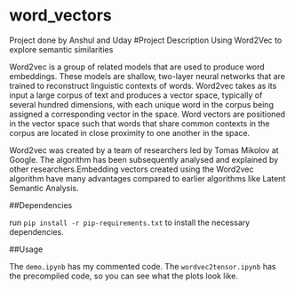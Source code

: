 # word_vectors
Project done by Anshul and Uday
#Project Description
Using Word2Vec to explore semantic similarities

Word2vec is a group of related models that are used to produce word embeddings. These models are shallow, two-layer neural networks that are trained to reconstruct linguistic contexts of words. Word2vec takes as its input a large corpus of text and produces a vector space, typically of several hundred dimensions, with each unique word in the corpus being assigned a corresponding vector in the space. Word vectors are positioned in the vector space such that words that share common contexts in the corpus are located in close proximity to one another in the space.

Word2vec was created by a team of researchers led by Tomas Mikolov at Google. The algorithm has been subsequently analysed and explained by other researchers.Embedding vectors created using the Word2vec algorithm have many advantages compared to earlier algorithms like Latent Semantic Analysis.

##Dependencies

run `pip install -r pip-requirements.txt` to install the necessary dependencies. 


##Usage

The `demo.ipynb` has my commented code. The `wordvec2tensor.ipynb` has the precompiled code, so you can see what the plots look like.
